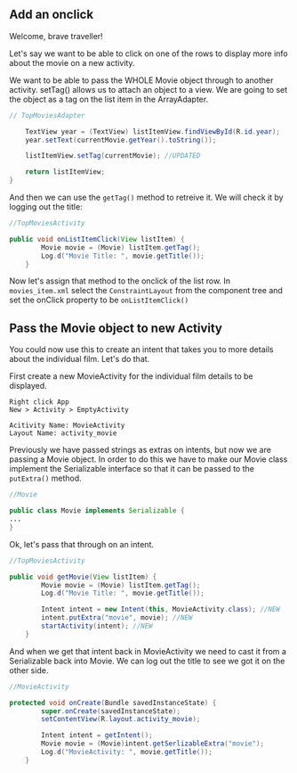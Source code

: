 ## Add an onclick

Welcome, brave traveller!

Let's say we want to be able to click on one of the rows to display more info about the movie on a new activity.

We want to be able to pass the WHOLE Movie object through to another activity. setTag() allows us to attach an object to a view. We are going to set the object as a tag on the list item in the ArrayAdapter.

```java
// TopMoviesAdapter

    TextView year = (TextView) listItemView.findViewById(R.id.year);
    year.setText(currentMovie.getYear().toString());

    listItemView.setTag(currentMovie); //UPDATED

    return listItemView;
}

```

And then we can use the ```getTag()``` method to retreive it. We will check it by logging out the title:

```java
//TopMoviesActivity

public void onListItemClick(View listItem) {
        Movie movie = (Movie) listItem.getTag();
        Log.d("Movie Title: ", movie.getTitle());
    }

```

Now let's assign that method to the onclick of the list row. In `movies_item.xml` select the `ConstraintLayout` from the component tree and set the onClick property to be `onListItemClick()`



## Pass the Movie object to new Activity

You could now use this to create an intent that takes you to more details about the individual film. Let's do that.


First create a new MovieActivity for the individual film details to be displayed.

```
Right click App
New > Activity > EmptyActivity

Acitivity Name: MovieActivity
Layout Name: activity_movie

```

Previously we have passed strings as extras on intents, but now we are passing a Movie object. In order to do this we have to make our Movie class implement the Serializable interface so that it can be passed to the `putExtra()` method.

```java
//Movie

public class Movie implements Serializable {
...
}

```

Ok, let's pass that through on an intent.

```java
//TopMoviesActivity

public void getMovie(View listItem) {
        Movie movie = (Movie) listItem.getTag();
        Log.d("Movie Title: ", movie.getTitle());

        Intent intent = new Intent(this, MovieActivity.class); //NEW
        intent.putExtra("movie", movie); //NEW
        startActivity(intent); //NEW
    }

```

And when we get that intent back in MovieActivity we need to cast it from a Serializable back into Movie. We can log out the title to see we got it on the other side.

```java
//MovieActivity

protected void onCreate(Bundle savedInstanceState) {
        super.onCreate(savedInstanceState);
        setContentView(R.layout.activity_movie);

        Intent intent = getIntent();
        Movie movie = (Movie)intent.getSerlizableExtra("movie");
        Log.d("MovieActivity: ", movie.getTitle());
    }

```
